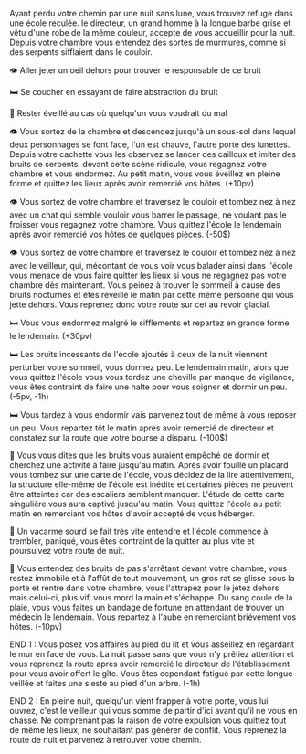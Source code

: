 Ayant perdu votre chemin par une nuit sans lune, vous trouvez refuge dans une école reculée. le directeur, un grand homme à la longue barbe grise et vêtu d'une robe de la même couleur, accepte de vous accueillir pour la nuit. Depuis votre chambre vous entendez des sortes de murmures, comme si des serpents sifflaient dans le couloir.

👁️ Aller jeter un oeil dehors pour trouver le responsable de ce bruit

🛏️ Se coucher en essayant de faire abstraction du bruit

🚪 Rester éveillé au cas où quelqu'un vous voudrait du mal


👁️ Vous sortez de la chambre et descendez jusqu'à un sous-sol dans lequel deux personnages se font face, l'un est chauve, l'autre porte des lunettes. Depuis votre cachette vous les observez se lancer des cailloux et imiter des bruits de serpents, devant cette scène ridicule, vous regagnez votre chambre et vous endormez. Au petit matin, vous vous éveillez en pleine forme et quittez les lieux après avoir remercié vos hôtes. (+10pv)

👁️ Vous sortez de votre chambre et traversez le couloir et tombez nez à nez avec un chat qui semble vouloir vous barrer le passage, ne voulant pas le froisser vous regagnez votre chambre. Vous quittez l'école le lendemain après avoir remercié vos hôtes de quelques pièces. (-50$)

👁️ Vous sortez de votre chambre et traversez le couloir et tombez nez à nez avec le veilleur, qui, mécontant de vous voir vous balader ainsi dans l'école vous menace de vous faire quitter les lieux si vous ne regagnez pas votre chambre dès maintenant. Vous peinez à trouver le sommeil à cause des bruits nocturnes et êtes réveillé le matin par cette même personne qui vous jette dehors. Vous reprenez donc votre route sur cet au revoir glacial.


🛏️ Vous vous endormez malgré le sifflements et repartez en grande forme le lendemain. (+30pv)

🛏️ Les bruits incessants de l'école ajoutés à ceux de la nuit viennent perturber votre sommeil, vous dormez peu. Le lendemain matin, alors que vous quittez l'école vous vous tordez une cheville par manque de vigilance, vous êtes contraint de faire une halte pour vous soigner et dormir un peu. (-5pv, -1h)

🛏️ Vous  tardez à vous endormir vais parvenez tout de même à vous reposer un peu. Vous repartez tôt le matin après avoir remercié de directeur et constatez sur la route que votre bourse a disparu. (-100$)

🚪 Vous vous dites que les bruits vous auraient empêché de dormir et cherchez une activité à faire jusqu'au matin. Après avoir fouillé un placard vous tombez sur une carte de l'école, vous décidez de la lire attentivement, la structure elle-même de l'école est inédite et certaines pièces ne peuvent être atteintes car des escaliers semblent manquer. L'étude de cette carte singulière vous aura captivé jusqu'au matin. Vous quittez l'école au petit matin en remerciant vos hôtes d'avoir accepté de vous héberger.

🚪 Un vacarme sourd se fait très vite entendre et l'école commence à trembler, paniqué, vous êtes contraint de la quitter au plus vite et poursuivez votre route de nuit.

🚪 Vous entendez des bruits de pas s'arrêtant devant votre chambre, vous restez immobile et à l'affût de tout mouvement, un gros rat se glisse sous la porte et rentre dans votre chambre, vous l'attrapez pour le jetez dehors mais celui-ci, plus vif, vous mord la main et s'échappe. Du sang coule de la plaie, vous vous faites un bandage de fortune en attendant de trouver un médecin le lendemain. Vous repartez à l'aube en remerciant briévement vos hôtes. (-10pv)


END 1 : Vous posez vos affaires au pied du lit et vous asseillez en regardant le mur en face de vous. La nuit passe sans que vous n'y prêtiez attention et vous reprenez la route après avoir remercié le directeur de l'établissement pour vous avoir offert le gîte. Vous êtes cependant fatigué par cette longue veillée et faites une sieste au pied d'un arbre. (-1h)

END 2 : En pleine nuit, quelqu'un vient frapper à votre porte, vous lui ouvrez, c'est le veilleur qui vous somme de partir d'ici avant qu'il ne vous en chasse. Ne comprenant pas la raison de votre expulsion vous quittez tout de même les lieux, ne souhaitant pas générer de conflit. Vous reprenez la route de nuit et parvenez à retrouver votre chemin.








